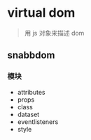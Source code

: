 # virtual dom

> 用 js 对象来描述 dom

## snabbdom

### 模块

- attributes
- props
- class
- dataset
- eventlisteners
- style
